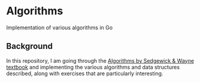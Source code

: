 # Algorithms

Implementation of various algorithms in Go

## Background

In this repository, I am going through the [Algorithms by Sedgewick & Wayne textbook](https://algs4.cs.princeton.edu/home/)
and implementing the various algorithms and data structures described, along with exercises that are particularly
interesting.
